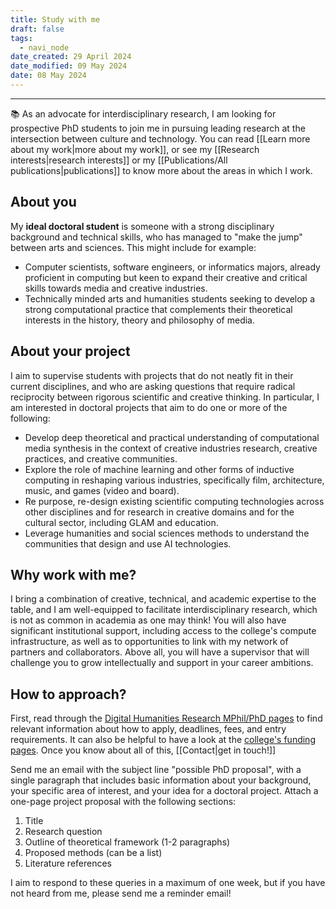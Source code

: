 ```yaml
---
title: Study with me
draft: false
tags:
  - navi_node
date_created: 29 April 2024
date_modified: 09 May 2024
date: 08 May 2024
---
```

---

📚 As an advocate for interdisciplinary research, I am looking for prospective PhD students to join me in pursuing leading research at the intersection between culture and technology. You can read [[Learn more about my work|more about my work]], or see my [[Research interests|research interests]] or my [[Publications/All publications|publications]] to know more about the areas in which I work.

## About you
My **ideal doctoral student** is someone with a strong disciplinary background and technical skills, who has managed to "make the jump" between arts and sciences. This might include for example:

* Computer scientists, software engineers, or informatics majors, already proficient in computing but keen to expand their creative and critical skills towards media and creative industries.
* Technically minded arts and humanities students seeking to develop a strong computational practice that complements their theoretical interests in the history, theory and philosophy of media.

## About your project 
I aim to supervise students with projects that do not neatly fit in their current disciplines, and who are asking questions that require radical reciprocity between rigorous scientific and creative thinking. In particular, I am interested in doctoral projects that aim to do one or more of the following:

* Develop deep theoretical and practical understanding of computational media synthesis in the context of creative industries research, creative practices, and creative communities.
* Explore the role of machine learning and other forms of inductive computing in reshaping various industries, specifically film, architecture, music, and games (video and board).
* Re purpose, re-design existing scientific computing technologies across other disciplines and for research in creative domains and for the cultural sector, including GLAM and education.
* Leverage humanities and social sciences methods to understand the communities that design and use AI technologies.

## Why work with me?
I bring a combination of creative, technical, and academic expertise to the table, and I am well-equipped to facilitate interdisciplinary research, which is not as common in academia as one may think!
You will also have significant institutional support, including access to the college's compute infrastructure, as well as to opportunities to link with my network of partners and collaborators. Above all, you will have a supervisor that will challenge you to grow intellectually and support in your career ambitions. 

## How to approach?
First, read through the [Digital Humanities Research MPhil/PhD pages](https://www.kcl.ac.uk/study/postgraduate-research/areas/digital-humanities-research-mphil-phd)  to find relevant information about how to apply, deadlines, fees, and entry requirements. It can also be helpful to have a look at the [college's funding pages](https://www.kcl.ac.uk/study/postgraduate-research/funding). Once you know about all of this, [[Contact|get in touch!]] 

Send me an email with the subject line "possible PhD proposal", with a single paragraph that includes basic information about your background, your specific area of interest, and your idea for a doctoral project. Attach a one-page project proposal with the following sections:

1. Title
2. Research question
3. Outline of theoretical framework (1-2 paragraphs)
4. Proposed methods (can be a list)
5. Literature references

I aim to respond to these queries in a maximum of one week, but if you have not heard from me, please send me a reminder email!
